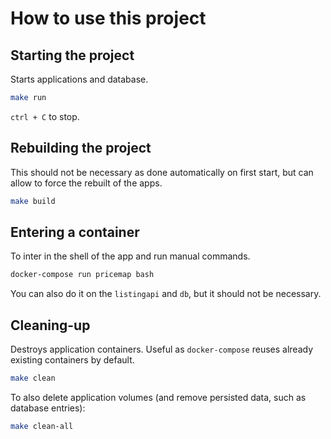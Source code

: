 # How to use this project

## Starting the project
Starts applications and database.

```sh
make run
```

`ctrl + C` to stop.

## Rebuilding the project
This should not be necessary as done automatically on first start, but can allow to force the rebuilt of the apps.

```sh
make build
```

## Entering a container
To inter in the shell of the app and run manual commands.

```sh
docker-compose run pricemap bash
```

You can also do it on the `listingapi` and `db`, but it should not be necessary.

## Cleaning-up
Destroys application containers. Useful as `docker-compose` reuses already existing containers by default.

```sh
make clean
```

To also delete application volumes (and remove persisted data, such as database entries):
```sh
make clean-all
```
